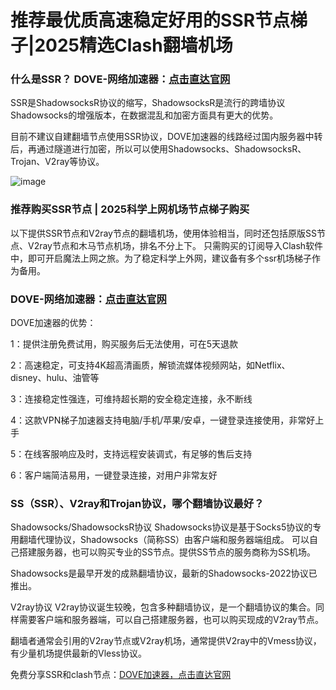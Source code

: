 # 推荐最优质高速稳定好用的SSR节点梯子|2025精选Clash翻墙机场

### 什么是SSR？ DOVE-网络加速器：[点击直达官网](https://dove8.cc/a.php?alavBTtF8UB)

SSR是ShadowsocksR协议的缩写，ShadowsocksR是流行的跨墙协议Shadowsocks的增强版本，在数据混乱和加密方面具有更大的优势。

目前不建议自建翻墙节点使用SSR协议，DOVE加速器的线路经过国内服务器中转后，再通过隧道进行加密，所以可以使用Shadowsocks、ShadowsocksR、Trojan、V2ray等协议。

![image](https://github.com/user-attachments/assets/92edca5b-3e8f-483e-9525-3af0d4530ac0)

### 推荐购买SSR节点 | 2025科学上网机场节点梯子购买

以下提供SSR节点和V2ray节点的翻墙机场，使用体验相当，同时还包括原版SS节点、V2ray节点和木马节点机场，排名不分上下。
只需购买的订阅导入Clash软件中，即可开启魔法上网之旅。为了稳定科学上外网，建议备有多个ssr机场梯子作为备用。

### DOVE-网络加速器：[点击直达官网](https://dove8.cc/a.php?alavBTtF8UB)

DOVE加速器的优势：

1：提供注册免费试用，购买服务后无法使用，可在5天退款

2：高速稳定，可支持4K超高清画质，解锁流媒体视频网站，如Netflix、disney、hulu、油管等

3：连接稳定性强连，可维持超长期的安全稳定连接，永不断线

4：这款VPN梯子加速器支持电脑/手机/苹果/安卓，一键登录连接使用，非常好上手

5：在线客服响应及时，支持远程安装调式，有足够的售后支持

6：客户端简洁易用，一键登录连接，对用户非常友好

### SS（SSR）、V2ray和Trojan协议，哪个翻墙协议最好？

Shadowsocks/ShadowsocksR协议
Shadowsocks协议是基于Socks5协议的专用翻墙代理协议，Shadowsocks（简称SS）由客户端和服务器端组成。
可以自己搭建服务器，也可以购买专业的SS节点。提供SS节点的服务商称为SS机场。

Shadowsocks是最早开发的成熟翻墙协议，最新的Shadowsocks-2022协议已推出。

V2ray协议
V2ray协议诞生较晚，包含多种翻墙协议，是一个翻墙协议的集合。同样需要客户端和服务器端，可以自己搭建服务器，也可以购买现成的V2ray节点。

翻墙者通常会引用的V2ray节点或V2ray机场，通常提供V2ray中的Vmess协议，有少量机场提供最新的Vless协议。

免费分享SSR和clash节点：[DOVE加速器，点击直达官网](https://dove8.cc/a.php?alavBTtF8UB)
